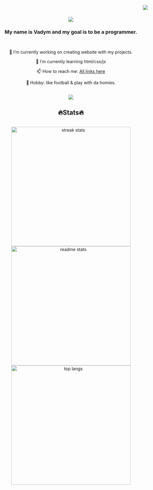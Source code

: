 <img align="right" src="https://visitor-badge.laobi.icu/badge?page_id=vaydy.vaydy" />

<h1 align="center">
    <img src="https://readme-typing-svg.herokuapp.com/?font=Righteous&size=35&center=true&vCenter=true&width=500&height=70&duration=4000&lines=Hi+There!+👋;+I'm+Vaydy!;" />
</h1>

<h3 align="center">My name is Vadym and my goal is to be a programmer.</h3>

<br/>
<div align="center">

🔭 I’m currently working on creating website with my projects.

📖 I’m currently learning html/css/js

📫 How to reach me: [All links here](https://vaydy.github.io/)

🎃 Hobby: like football & play with da homies.

<br/>
</div>


<div align="center">
     <a href="mailto:moskvavadym@gmail.com">
    <img src="https://img.shields.io/badge/Gmail-333333?style=for-the-badge&logo=gmail&logoColor=red" />
  </a>






</div>






<h2 align="center"> 🔥Stats🔥 </h2>
<br>
<div align=center>
<img width=390 src="https://streak-stats.demolab.com/?user=Vaydy&count_private=true&theme=react&border_radius=10" alt="streak stats"/>
 <img width=390 src="https://github-readme-stats-salesp07.vercel.app/api?username=Vaydy&count_private=true&show_icons=true&theme=react&rank_icon=github&border_radius=10" alt="readme stats" />
</br>
<img width=390 src="https://github-readme-stats-salesp07.vercel.app/api/top-langs/?username=Vaydy&langs_count=6&layout=compact&theme=react&border_radius=10&size_weight=0.5&count_weight=0.5&exclude_repo=github-readme-stats" alt="top langs"/>
</div>